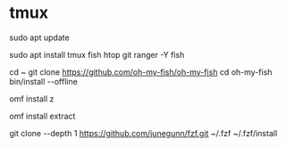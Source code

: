 # tmux

sudo apt update

sudo apt install tmux fish htop git ranger -Y
fish

cd ~
git clone https://github.com/oh-my-fish/oh-my-fish
cd oh-my-fish
bin/install --offline

omf install z

omf install extract


git clone --depth 1 https://github.com/junegunn/fzf.git ~/.fzf
~/.fzf/install


